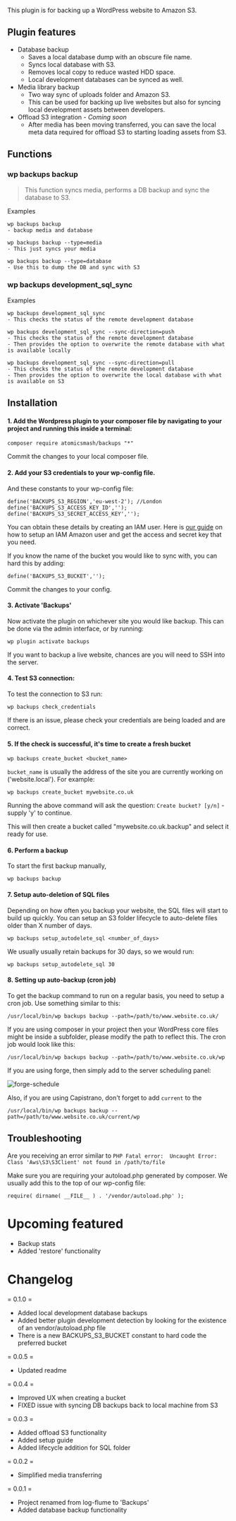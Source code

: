 This plugin is for backing up a WordPress website to Amazon S3.

## Plugin features

- Database backup
    - Saves a local database dump with an obscure file name.
    - Syncs local database with S3.
    - Removes local copy to reduce wasted HDD space.
    - Local development databases can be synced as well.
- Media library backup
	- Two way sync of uploads folder and Amazon S3.
	- This can be used for backing up live websites but also for syncing local development assets between developers.
- Offload S3 integration - *Coming soon*
	- After media has been moving transferred, you can save the local meta data required for offload S3 to starting loading assets from S3.

## Functions

### wp backups backup
> This function syncs media, performs a DB backup and sync the database to S3.

Examples

	wp backups backup
    - backup media and database

	wp backups backup --type=media
	- This just syncs your media

	wp backups backup --type=database
	- Use this to dump the DB and sync with S3


### wp backups development_sql_sync

Examples

    wp backups development_sql_sync
    - This checks the status of the remote development database

    wp backups development_sql_sync --sync-direction=push
    - This checks the status of the remote development database
    - Then provides the option to overwrite the remote database with what is available locally

    wp backups development_sql_sync --sync-direction=pull
    - This checks the status of the remote development database
    - Then provides the option to overwrite the local database with what is available on S3


## Installation

#### 1. Add the Wordpress plugin to your composer file by navigating to your project and running this inside a terminal:

```
composer require atomicsmash/backups "*"
```

Commit the changes to your local composer file.

#### 2. Add your S3 credentials to your wp-config file.

And these constants to your wp-config file:

```
define('BACKUPS_S3_REGION','eu-west-2'); //London
define('BACKUPS_S3_ACCESS_KEY_ID','');
define('BACKUPS_S3_SECRET_ACCESS_KEY','');
```
You can obtain these details by creating an IAM user. Here is [our guide](https://github.com/AtomicSmash/backups/wiki/Getting-AWS-credentials) on how to setup an IAM Amazon user and get the access and secret key that you need.

If you know the name of the bucket you would like to sync with, you can hard this by adding:

```
define('BACKUPS_S3_BUCKET','');
```

Commit the changes to your config.

#### 3. Activate 'Backups'

Now activate the plugin on whichever site you would like backup. This can be done via the admin interface, or by running:

```
wp plugin activate backups
```

If you want to backup a live website, chances are you will need to SSH into the server.

#### 4. Test S3 connection:

To test the connection to S3 run:

```
wp backups check_credentials
```

If there is an issue, please check your credentials are being loaded and are correct.

#### 5. If the check is successful, it's time to create a fresh bucket

```
wp backups create_bucket <bucket_name>
```

`bucket_name` is usually the address of the site you are currently working on ('website.local'). For example:

```
wp backups create_bucket mywebsite.co.uk
```

Running the above command will ask the question: `Create bucket? [y/n]` - supply 'y' to continue.

This will then create a bucket called "mywebsite.co.uk.backup" and select it ready for use.


#### 6. Perform a backup

To start the first backup manually,

```
wp backups backup
```

#### 7. Setup auto-deletion of SQL files

Depending on how often you backup your website, the SQL files will start to build up quickly. You can setup an S3 folder lifecycle to auto-delete files older than X number of days.

```
wp backups setup_autodelete_sql <number_of_days>
```

We usually usually retain backups for 30 days, so we would run:

```
wp backups setup_autodelete_sql 30
```

#### 8. Setting up auto-backup (cron job)

To get the backup command to run on a regular basis, you need to setup a cron job. Use something similar to this:

```
/usr/local/bin/wp backups backup --path=/path/to/www.website.co.uk/
```

If you are using composer in your project then your WordPress core files might be inside a subfolder, please modify the path to reflect this. The cron job would look like this:

```
/usr/local/bin/wp backups backup --path=/path/to/www.website.co.uk/wp
```

If you are using forge, then simply add to the server scheduling panel:

![forge-schedule](https://user-images.githubusercontent.com/1636310/46582964-1cd4d880-ca47-11e8-90f1-c80e0ba625d6.png)

Also, if you are using Capistrano, don't forget to add `current` to the

```
/usr/local/bin/wp backups backup --path=/path/to/www.website.co.uk/current/wp
```

## Troubleshooting

Are you receiving an error similar to `PHP Fatal error:  Uncaught Error: Class 'Aws\S3\S3Client' not found in /path/to/file`

Make sure you are requiring your autoload.php generated by composer. We usually add this to the top of our wp-config file:

```
require( dirname( __FILE__ ) . '/vendor/autoload.php' );
```

# Upcoming featured

- Backup stats
- Added 'restore' functionality


# Changelog

= 0.1.0 =
* Added local development database backups
* Added better plugin development detection by looking for the existence of an vendor/autoload.php file
* There is a new BACKUPS_S3_BUCKET constant to hard code the preferred bucket

= 0.0.5 =
* Updated readme

= 0.0.4 =
* Improved UX when creating a bucket
* FIXED issue with syncing DB backups back to local machine from S3

= 0.0.3 =
* Added offload S3 functionality
* Added setup guide
* Added lifecycle addition for SQL folder

= 0.0.2 =
* Simplified media transferring

= 0.0.1 =
* Project renamed from log-flume to 'Backups'
* Added database backup functionality
